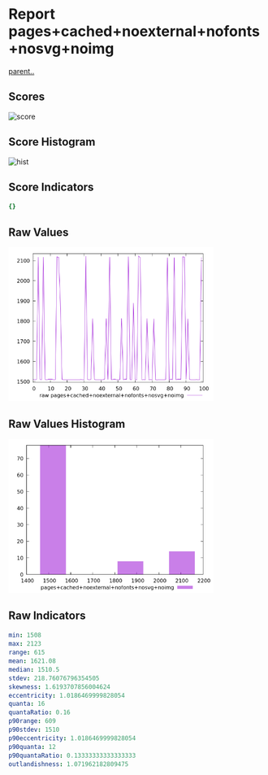 # Report pages+cached+noexternal+nofonts+nosvg+noimg

[parent..](./..)  


## Scores

![score](./score.png)  

## Score Histogram

![hist](./hist.png)  

## Score Indicators

```yaml
{}

```

## Raw Values

![raw](./raw.png)  

## Raw Values Histogram

![raw hist](./raw_hist.png)  

## Raw Indicators

```yaml
min: 1508
max: 2123
range: 615
mean: 1621.08
median: 1510.5
stdev: 218.76076796354505
skewness: 1.6193707856004624
eccentricity: 1.0186469999828054
quanta: 16
quantaRatio: 0.16
p90range: 609
p90stdev: 1510
p90eccentricity: 1.0186469999828054
p90quanta: 12
p90quantaRatio: 0.13333333333333333
outlandishness: 1.071962182809475

```

<style>
  img {
    max-width: 80%;
  }
</style>
      

